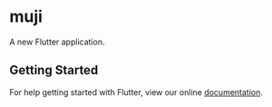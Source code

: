 # muji

A new Flutter application.

## Getting Started

For help getting started with Flutter, view our online
[documentation](https://flutter.io/).
